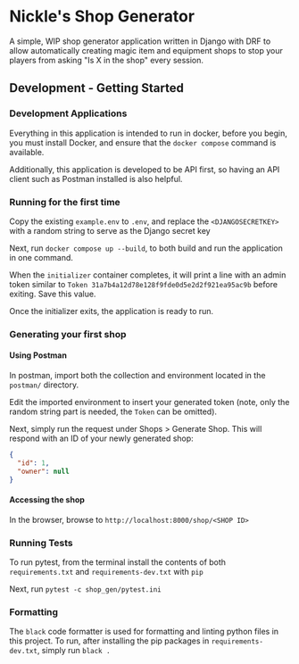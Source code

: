 # Nickle's Shop Generator

A simple, WIP shop generator application written in Django with DRF to allow automatically creating magic item and equipment shops to stop your players from asking "Is X in the shop" every session.

## Development - Getting Started

### Development Applications
Everything in this application is intended to run in docker, before you begin, you must install Docker, and ensure that the `docker compose` command is available.

Additionally, this application is developed to be API first, so having an API client such as Postman installed is also helpful.

### Running for the first time
Copy the existing `example.env` to `.env`, and replace the `<DJANGOSECRETKEY>` with a random string to serve as the Django secret key

Next, run `docker compose up --build`, to both build and run the application in one command.

When the `initializer` container completes, it will print a line with an admin token similar to `Token 31a7b4a12d78e128f9fde0d5e2d2f921ea95ac9b` before exiting. Save this value.

Once the initializer exits, the application is ready to run.

### Generating your first shop

#### Using Postman
In postman, import both the collection and environment located in the `postman/` directory. 

Edit the imported environment to insert your generated token (note, only the random string part is needed, the `Token` can be omitted).

Next, simply run the request under Shops > Generate Shop. This will respond with an ID of your newly generated shop:

```json
{
  "id": 1,
  "owner": null
}
```

#### Accessing the shop
In the browser, browse to `http://localhost:8000/shop/<SHOP ID>`

### Running Tests

To run pytest, from the terminal install the contents of both `requirements.txt` and `requirements-dev.txt` with `pip`

Next, run `pytest -c shop_gen/pytest.ini`

### Formatting

The `black` code formatter is used for formatting and linting python files in this project. To run, after installing the pip packages in `requirements-dev.txt`, simply run `black .`